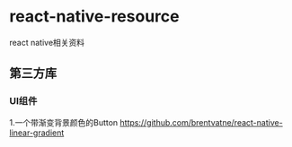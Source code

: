 # react-native-resource
react native相关资料

## 第三方库

### UI组件
1.一个带渐变背景颜色的Button https://github.com/brentvatne/react-native-linear-gradient
